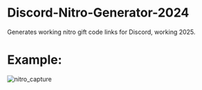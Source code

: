 # Discord-Nitro-Generator-2024
Generates working nitro gift code links for Discord, working 2025.

# Example:
![nitro_capture](https://github.com/user-attachments/assets/6f34c69e-f518-445d-917b-42571e9c1c84)

